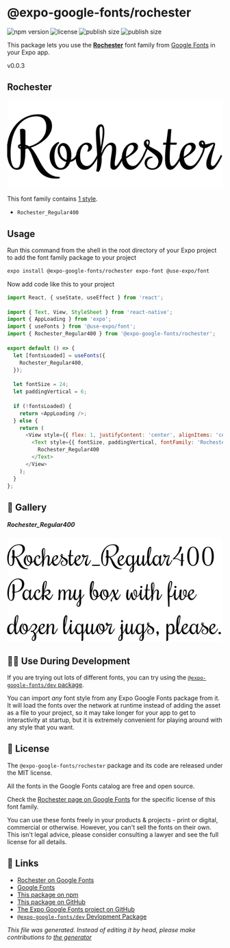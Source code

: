 # @expo-google-fonts/rochester

![npm version](https://flat.badgen.net/npm/v/@expo-google-fonts/rochester)
![license](https://flat.badgen.net/github/license/expo/google-fonts)
![publish size](https://flat.badgen.net/packagephobia/install/@expo-google-fonts/rochester)
![publish size](https://flat.badgen.net/packagephobia/publish/@expo-google-fonts/rochester)

This package lets you use the [**Rochester**](https://fonts.google.com/specimen/Rochester) font family from [Google Fonts](https://fonts.google.com/) in your Expo app.

v0.0.3

## Rochester

![Rochester](./font-family.png)

This font family contains [1 style](#gallery).

- `Rochester_Regular400`

## Usage

Run this command from the shell in the root directory of your Expo project to add the font family package to your project
```sh
expo install @expo-google-fonts/rochester expo-font @use-expo/font
```

Now add code like this to your project
```js
import React, { useState, useEffect } from 'react';

import { Text, View, StyleSheet } from 'react-native';
import { AppLoading } from 'expo';
import { useFonts } from '@use-expo/font';
import { Rochester_Regular400 } from '@expo-google-fonts/rochester';

export default () => {
  let [fontsLoaded] = useFonts({
    Rochester_Regular400,
  });

  let fontSize = 24;
  let paddingVertical = 6;

  if (!fontsLoaded) {
    return <AppLoading />;
  } else {
    return (
      <View style={{ flex: 1, justifyContent: 'center', alignItems: 'center' }}>
        <Text style={{ fontSize, paddingVertical, fontFamily: 'Rochester_Regular400' }}>
          Rochester_Regular400
        </Text>
      </View>
    );
  }
};

```

## 🔡 Gallery

##### Rochester_Regular400
![Rochester_Regular400](./3497dd76e37f779c2ea2d2d0ae96b0cbf2170cec9ad27c806d0b3b31c859ee13.ttf.png)


## 👩‍💻 Use During Development

If you are trying out lots of different fonts, you can try using the [`@expo-google-fonts/dev` package](https://github.com/expo/google-fonts/tree/master/font-packages/dev#readme).

You can import *any* font style from any Expo Google Fonts package from it. It will load the fonts
over the network at runtime instead of adding the asset as a file to your project, so it may take longer
for your app to get to interactivity at startup, but it is extremely convenient
for playing around with any style that you want.

## 📖 License

The `@expo-google-fonts/rochester` package and its code are released under the MIT license.

All the fonts in the Google Fonts catalog are free and open source.

Check the [Rochester page on Google Fonts](https://fonts.google.com/specimen/Rochester) for the specific license of this font family.

You can use these fonts freely in your products & projects - print or digital, commercial or otherwise. However, you can't sell the fonts on their own. This isn't legal advice, please consider consulting a lawyer and see the full license for all details.

## 🔗 Links

- [Rochester on Google Fonts](https://fonts.google.com/specimen/Rochester)
- [Google Fonts](https://fonts.google.com/)
- [This package on npm](https://www.npmjs.com/package/@expo-google-fonts/rochester)
- [This package on GitHub](https://github.com/expo/google-fonts/tree/master/font-packages/rochester)
- [The Expo Google Fonts project on GitHub](https://github.com/expo/google-fonts)
- [`@expo-google-fonts/dev` Devlopment Package](https://github.com/expo/google-fonts/tree/master/font-packages/dev)


*This file was generated. Instead of editing it by head, please make contributions to [the generator](https://github.com/expo/google-fonts/tree/master/packages/generator)*
